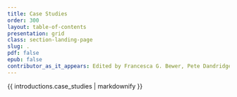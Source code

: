 ```yaml
---
title: Case Studies
order: 300
layout: table-of-contents
presentation: grid
class: section-landing-page
slug: .
pdf: false
epub: false
contributor_as_it_appears: Edited by Francesca G. Bewer, Pete Dandridge, and Ruven Pillay
---
```


{{ introductions.case_studies | markdownify }}